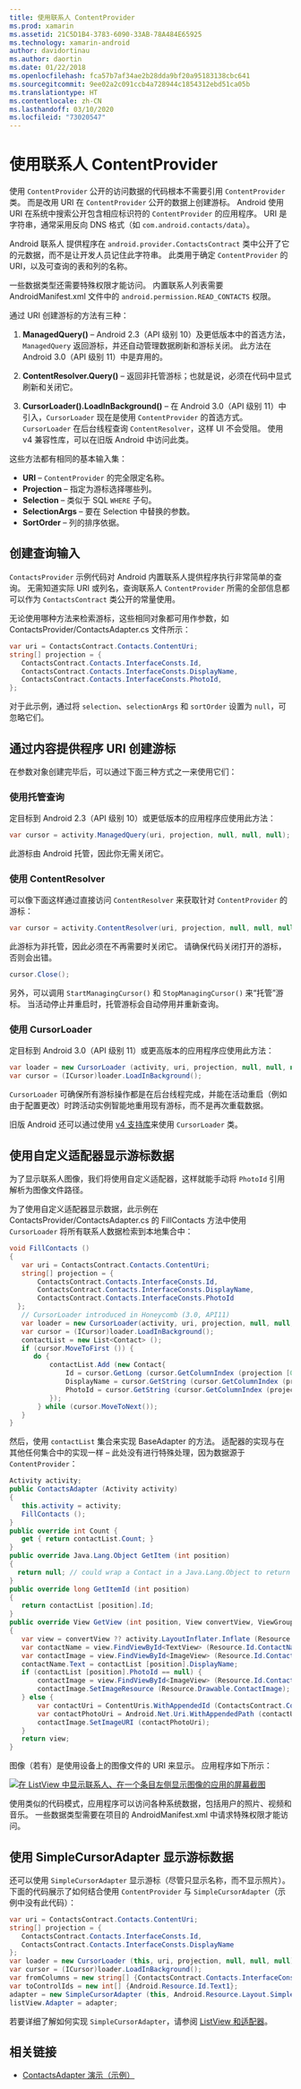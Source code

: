 ```yaml
---
title: 使用联系人 ContentProvider
ms.prod: xamarin
ms.assetid: 21C5D1B4-3783-6090-33AB-78A484E65925
ms.technology: xamarin-android
author: davidortinau
ms.author: daortin
ms.date: 01/22/2018
ms.openlocfilehash: fca57b7af34ae2b28dda9bf20a95183138cbc641
ms.sourcegitcommit: 9ee02a2c091ccb4a728944c1854312ebd51ca05b
ms.translationtype: HT
ms.contentlocale: zh-CN
ms.lasthandoff: 03/10/2020
ms.locfileid: "73020547"
---
```

# <a name="using-the-contacts-contentprovider"></a>使用联系人 ContentProvider

使用 `ContentProvider` 公开的访问数据的代码根本不需要引用 `ContentProvider` 类。 而是改用 URI 在 `ContentProvider` 公开的数据上创建游标。 Android 使用 URI 在系统中搜索公开包含相应标识符的 `ContentProvider` 的应用程序。 URI 是字符串，通常采用反向 DNS 格式（如 `com.android.contacts/data`）。

Android 联系人  提供程序在 `android.provider.ContactsContract` 类中公开了它的元数据，而不是让开发人员记住此字符串。 此类用于确定 `ContentProvider` 的 URI，以及可查询的表和列的名称。

一些数据类型还需要特殊权限才能访问。 内置联系人列表需要 AndroidManifest.xml  文件中的 `android.permission.READ_CONTACTS` 权限。

通过 URI 创建游标的方法有三种：

1. **ManagedQuery()** &ndash; Android 2.3（API 级别 10）及更低版本中的首选方法，`ManagedQuery` 返回游标，并还自动管理数据刷新和游标关闭。 此方法在 Android 3.0（API 级别 11）中是弃用的。

1. **ContentResolver.Query()** &ndash; 返回非托管游标；也就是说，必须在代码中显式刷新和关闭它。

1. **CursorLoader().LoadInBackground()** &ndash; 在 Android 3.0（API 级别 11）中引入，`CursorLoader` 现在是使用 `ContentProvider` 的首选方式。 `CursorLoader` 在后台线程查询 `ContentResolver`，这样 UI 不会受阻。
   使用 v4 兼容性库，可以在旧版 Android 中访问此类。

这些方法都有相同的基本输入集：

- **URI** &ndash; `ContentProvider` 的完全限定名称。
- **Projection** &ndash; 指定为游标选择哪些列。
- **Selection** &ndash; 类似于 SQL `WHERE` 子句。
- **SelectionArgs** &ndash; 要在 Selection 中替换的参数。
- **SortOrder** &ndash; 列的排序依据。

## <a name="creating-inputs-for-a-query"></a>创建查询输入

`ContactsProvider` 示例代码对 Android 内置联系人提供程序执行非常简单的查询。 无需知道实际 URI 或列名，查询联系人 `ContentProvider` 所需的全部信息都可以作为 `ContactsContract` 类公开的常量使用。

无论使用哪种方法来检索游标，这些相同对象都可用作参数，如 ContactsProvider/ContactsAdapter.cs  文件所示：

```csharp
var uri = ContactsContract.Contacts.ContentUri;
string[] projection = {
   ContactsContract.Contacts.InterfaceConsts.Id,
   ContactsContract.Contacts.InterfaceConsts.DisplayName,
   ContactsContract.Contacts.InterfaceConsts.PhotoId,
};
```

对于此示例，通过将 `selection`、`selectionArgs` 和 `sortOrder` 设置为 `null`，可忽略它们。

## <a name="creating-a-cursor-from-a-content-provider-uri"></a>通过内容提供程序 URI 创建游标

在参数对象创建完毕后，可以通过下面三种方式之一来使用它们：

### <a name="using-a-managed-query"></a>使用托管查询

定目标到 Android 2.3（API 级别 10）或更低版本的应用程序应使用此方法：

```csharp
var cursor = activity.ManagedQuery(uri, projection, null, null, null);
```

此游标由 Android 托管，因此你无需关闭它。

### <a name="using-contentresolver"></a>使用 ContentResolver

可以像下面这样通过直接访问 `ContentResolver` 来获取针对 `ContentProvider` 的游标：

```csharp
var cursor = activity.ContentResolver(uri, projection, null, null, null);
```

此游标为非托管，因此必须在不再需要时关闭它。
请确保代码关闭打开的游标，否则会出错。

```csharp
cursor.Close();
```

另外，可以调用 `StartManagingCursor()` 和 `StopManagingCursor()` 来“托管”游标。 当活动停止并重启时，托管游标会自动停用并重新查询。

### <a name="using-cursorloader"></a>使用 CursorLoader

定目标到 Android 3.0（API 级别 11）或更高版本的应用程序应使用此方法：

```csharp
var loader = new CursorLoader (activity, uri, projection, null, null, null);
var cursor = (ICursor)loader.LoadInBackground();
```

`CursorLoader` 可确保所有游标操作都是在后台线程完成，并能在活动重启（例如由于配置更改）时跨活动实例智能地重用现有游标，而不是再次重载数据。

旧版 Android 还可以通过使用 [v4 支持库](https://developer.android.com/tools/support-library/index.html)来使用 `CursorLoader` 类。

## <a name="displaying-the-cursor-data-with-a-custom-adapter"></a>使用自定义适配器显示游标数据

为了显示联系人图像，我们将使用自定义适配器，这样就能手动将 `PhotoId` 引用解析为图像文件路径。

为了使用自定义适配器显示数据，此示例在 ContactsProvider/ContactsAdapter.cs  的 FillContacts  方法中使用 `CursorLoader` 将所有联系人数据检索到本地集合中：

```csharp
void FillContacts ()
{
   var uri = ContactsContract.Contacts.ContentUri;
   string[] projection = {
       ContactsContract.Contacts.InterfaceConsts.Id,
       ContactsContract.Contacts.InterfaceConsts.DisplayName,
       ContactsContract.Contacts.InterfaceConsts.PhotoId
  };
   // CursorLoader introduced in Honeycomb (3.0, API11)
   var loader = new CursorLoader(activity, uri, projection, null, null, null);
   var cursor = (ICursor)loader.LoadInBackground();
   contactList = new List<Contact> ();
   if (cursor.MoveToFirst ()) {
      do {
          contactList.Add (new Contact{
              Id = cursor.GetLong (cursor.GetColumnIndex (projection [0])),
              DisplayName = cursor.GetString (cursor.GetColumnIndex (projection [1])),
              PhotoId = cursor.GetString (cursor.GetColumnIndex (projection [2]))
          });
       } while (cursor.MoveToNext());
   }
}
```

然后，使用 `contactList` 集合来实现 BaseAdapter 的方法。 适配器的实现与在其他任何集合中的实现一样 &ndash; 此处没有进行特殊处理，因为数据源于 `ContentProvider`：

```csharp
Activity activity;
public ContactsAdapter (Activity activity)
{
   this.activity = activity;
   FillContacts ();
}
public override int Count {
   get { return contactList.Count; }
}
public override Java.Lang.Object GetItem (int position)
{
  return null; // could wrap a Contact in a Java.Lang.Object to return it here if needed
}
public override long GetItemId (int position)
{
   return contactList [position].Id;
}
public override View GetView (int position, View convertView, ViewGroup parent)
{
   var view = convertView ?? activity.LayoutInflater.Inflate (Resource.Layout.ContactListItem, parent, false);
   var contactName = view.FindViewById<TextView> (Resource.Id.ContactName);
   var contactImage = view.FindViewById<ImageView> (Resource.Id.ContactImage);
   contactName.Text = contactList [position].DisplayName;
   if (contactList [position].PhotoId == null) {
       contactImage = view.FindViewById<ImageView> (Resource.Id.ContactImage);
       contactImage.SetImageResource (Resource.Drawable.ContactImage);
   } else {
       var contactUri = ContentUris.WithAppendedId (ContactsContract.Contacts.ContentUri, contactList [position].Id);
       var contactPhotoUri = Android.Net.Uri.WithAppendedPath (contactUri, Contacts.Photos.ContentDirectory);
       contactImage.SetImageURI (contactPhotoUri);
   }
   return view;
}
```

图像（若有）是使用设备上的图像文件的 URI 来显示。 应用程序如下所示：

[![在 ListView 中显示联系人、在一个条目左侧显示图像的应用的屏幕截图](contacts-contentprovider-images/contactsprovider.png)](contacts-contentprovider-images/contactsprovider.png#lightbox)

使用类似的代码模式，应用程序可以访问各种系统数据，包括用户的照片、视频和音乐。
一些数据类型需要在项目的 AndroidManifest.xml  中请求特殊权限才能访问。

## <a name="displaying-the-cursor-data-with-a-simplecursoradapter"></a>使用 SimpleCursorAdapter 显示游标数据

还可以使用 `SimpleCursorAdapter` 显示游标（尽管只显示名称，而不显示照片）。 下面的代码展示了如何结合使用 `ContentProvider` 与 `SimpleCursorAdapter`（示例中没有此代码）：

```csharp
var uri = ContactsContract.Contacts.ContentUri;
string[] projection = {
   ContactsContract.Contacts.InterfaceConsts.Id,
   ContactsContract.Contacts.InterfaceConsts.DisplayName
};
var loader = new CursorLoader (this, uri, projection, null, null, null);
var cursor = (ICursor)loader.LoadInBackground();
var fromColumns = new string[] {ContactsContract.Contacts.InterfaceConsts.DisplayName};
var toControlIds = new int[] {Android.Resource.Id.Text1};
adapter = new SimpleCursorAdapter (this, Android.Resource.Layout.SimpleListItem1, cursor, fromColumns, toControlsIds);
listView.Adapter = adapter;
```

若要详细了解如何实现 `SimpleCursorAdapter`，请参阅 [ListView 和适配器](~/android/user-interface/layouts/list-view/index.md)。

## <a name="related-links"></a>相关链接

- [ContactsAdapter 演示（示例）](https://docs.microsoft.com/samples/xamarin/monodroid-samples/platformfeatures-contactsadapterdemo)
